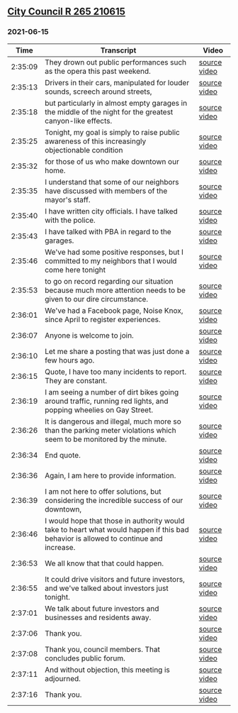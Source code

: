 ## [City Council R 265 210615](https://archive.org/details/city-council-r-265-210615)
### 2021-06-15
| Time| Transcript| Video|
|---------|---------------------------------------------------------------------------------------------------------------------------------------------------------------------------------------------------------------------------------------------------------|----------------------------------------------------------------------------------|
| 2:35:09| They drown out public performances such as the opera this past weekend.| [source video](https://archive.org/details/city-council-r-265-210615?start=9309)|
| 2:35:13| Drivers in their cars, manipulated for louder sounds, screech around streets,| [source video](https://archive.org/details/city-council-r-265-210615?start=9313)|
| 2:35:18| but particularly in almost empty garages in the middle of the night for the greatest canyon-like effects.| [source video](https://archive.org/details/city-council-r-265-210615?start=9318)|
| 2:35:25| Tonight, my goal is simply to raise public awareness of this increasingly objectionable condition| [source video](https://archive.org/details/city-council-r-265-210615?start=9325)|
| 2:35:32| for those of us who make downtown our home.| [source video](https://archive.org/details/city-council-r-265-210615?start=9332)|
| 2:35:35| I understand that some of our neighbors have discussed with members of the mayor's staff.| [source video](https://archive.org/details/city-council-r-265-210615?start=9335)|
| 2:35:40| I have written city officials. I have talked with the police.| [source video](https://archive.org/details/city-council-r-265-210615?start=9340)|
| 2:35:43| I have talked with PBA in regard to the garages.| [source video](https://archive.org/details/city-council-r-265-210615?start=9343)|
| 2:35:46| We've had some positive responses, but I committed to my neighbors that I would come here tonight| [source video](https://archive.org/details/city-council-r-265-210615?start=9346)|
| 2:35:53| to go on record regarding our situation because much more attention needs to be given to our dire circumstance.| [source video](https://archive.org/details/city-council-r-265-210615?start=9353)|
| 2:36:01| We've had a Facebook page, Noise Knox, since April to register experiences.| [source video](https://archive.org/details/city-council-r-265-210615?start=9361)|
| 2:36:07| Anyone is welcome to join.| [source video](https://archive.org/details/city-council-r-265-210615?start=9367)|
| 2:36:10| Let me share a posting that was just done a few hours ago.| [source video](https://archive.org/details/city-council-r-265-210615?start=9370)|
| 2:36:15| Quote, I have too many incidents to report. They are constant.| [source video](https://archive.org/details/city-council-r-265-210615?start=9375)|
| 2:36:19| I am seeing a number of dirt bikes going around traffic, running red lights, and popping wheelies on Gay Street.| [source video](https://archive.org/details/city-council-r-265-210615?start=9379)|
| 2:36:26| It is dangerous and illegal, much more so than the parking meter violations which seem to be monitored by the minute.| [source video](https://archive.org/details/city-council-r-265-210615?start=9386)|
| 2:36:34| End quote.| [source video](https://archive.org/details/city-council-r-265-210615?start=9394)|
| 2:36:36| Again, I am here to provide information.| [source video](https://archive.org/details/city-council-r-265-210615?start=9396)|
| 2:36:39| I am not here to offer solutions, but considering the incredible success of our downtown,| [source video](https://archive.org/details/city-council-r-265-210615?start=9399)|
| 2:36:46| I would hope that those in authority would take to heart what would happen if this bad behavior is allowed to continue and increase.| [source video](https://archive.org/details/city-council-r-265-210615?start=9406)|
| 2:36:53| We all know that that could happen.| [source video](https://archive.org/details/city-council-r-265-210615?start=9413)|
| 2:36:55| It could drive visitors and future investors, and we've talked about investors just tonight.| [source video](https://archive.org/details/city-council-r-265-210615?start=9415)|
| 2:37:01| We talk about future investors and businesses and residents away.| [source video](https://archive.org/details/city-council-r-265-210615?start=9421)|
| 2:37:06| Thank you.| [source video](https://archive.org/details/city-council-r-265-210615?start=9426)|
| 2:37:08| Thank you, council members. That concludes public forum.| [source video](https://archive.org/details/city-council-r-265-210615?start=9428)|
| 2:37:11| And without objection, this meeting is adjourned.| [source video](https://archive.org/details/city-council-r-265-210615?start=9431)|
| 2:37:16| Thank you.| [source video](https://archive.org/details/city-council-r-265-210615?start=9436)|

